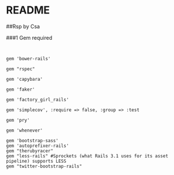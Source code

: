# README

##Rsp by Csa

###1 Gem required

<pre><code>

gem 'bower-rails'

gem "rspec"

gem 'capybara'

gem 'faker'

gem 'factory_girl_rails'

gem 'simplecov', :require => false, :group => :test

gem 'pry'

gem 'whenever'

gem 'bootstrap-sass'
gem 'autoprefixer-rails'
gem "therubyracer"
gem "less-rails" #Sprockets (what Rails 3.1 uses for its asset pipeline) supports LESS
gem "twitter-bootstrap-rails"

</code></pre>